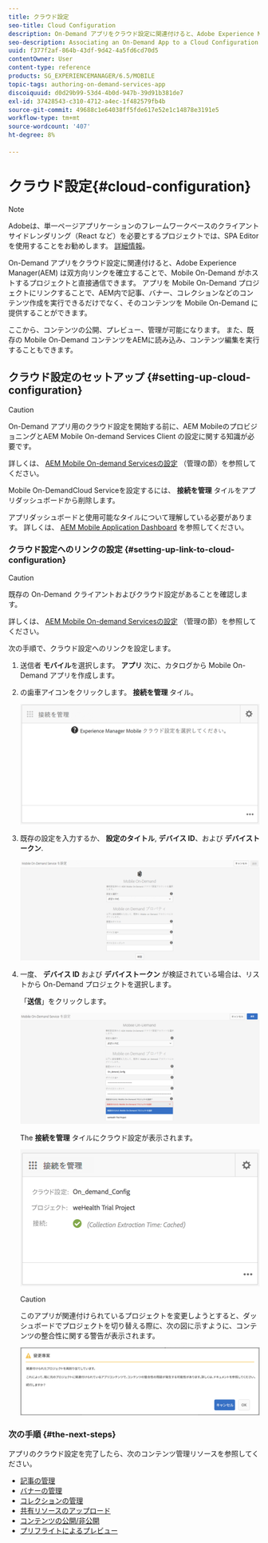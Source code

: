 ```yaml
---
title: クラウド設定
seo-title: Cloud Configuration
description: On-Demand アプリをクラウド設定に関連付けると、Adobe Experience Manager(AEM) は双方向リンクを確立することで、Mobile On-Demand がホストするプロジェクトと直接通信できます。 このページでは、この機能について詳しく見ていきます。
seo-description: Associating an On-Demand App to a Cloud Configuration allows Adobe Experience Manager (AEM) to communicate directly with a Mobile On-Demand hosted project by establishing a two way link. Follow this page to learn more.
uuid: f377f2af-864b-43df-9d42-4a5fd6cd70d5
contentOwner: User
content-type: reference
products: SG_EXPERIENCEMANAGER/6.5/MOBILE
topic-tags: authoring-on-demand-services-app
discoiquuid: d0d29b99-53d4-4b0d-947b-39d91b381de7
exl-id: 37428543-c310-4712-a4ec-1f482579fb4b
source-git-commit: 49688c1e64038ff5fde617e52e1c14878e3191e5
workflow-type: tm+mt
source-wordcount: '407'
ht-degree: 8%

---
```


# クラウド設定{#cloud-configuration}

>[!NOTE]
>
>Adobeは、単一ページアプリケーションのフレームワークベースのクライアントサイドレンダリング（React など）を必要とするプロジェクトでは、SPA Editor を使用することをお勧めします。 [詳細情報](/help/sites-developing/spa-overview.md)。

On-Demand アプリをクラウド設定に関連付けると、Adobe Experience Manager(AEM) は双方向リンクを確立することで、Mobile On-Demand がホストするプロジェクトと直接通信できます。 アプリを Mobile On-Demand プロジェクトにリンクすることで、AEM内で記事、バナー、コレクションなどのコンテンツ作成を実行できるだけでなく、そのコンテンツを Mobile On-Demand に提供することができます。

ここから、コンテンツの公開、プレビュー、管理が可能になります。 また、既存の Mobile On-Demand コンテンツをAEMに読み込み、コンテンツ編集を実行することもできます。

## クラウド設定のセットアップ {#setting-up-cloud-configuration}

>[!CAUTION]
>
>On-Demand アプリ用のクラウド設定を開始する前に、AEM MobileのプロビジョニングとAEM Mobile On-demand Services Client の設定に関する知識が必要です。
>
>詳しくは、 [AEM Mobile On-demand Servicesの設定](/help/mobile/aem-mobile-setup.md) （管理の節）を参照してください。

Mobile On-DemandCloud Serviceを設定するには、 **接続を管理** タイルをアプリダッシュボードから削除します。

アプリダッシュボードと使用可能なタイルについて理解している必要があります。 詳しくは、 [AEM Mobile Application Dashboard](/help/mobile/mobile-apps-ondemand-application-dashboard.md) を参照してください。

### クラウド設定へのリンクの設定 {#setting-up-link-to-cloud-configuration}

>[!CAUTION]
>
>既存の On-Demand クライアントおよびクラウド設定があることを確認します。
>
>詳しくは、 [AEM Mobile On-demand Servicesの設定](/help/mobile/aem-mobile-setup.md) （管理の節）を参照してください。

次の手順で、クラウド設定へのリンクを設定します。

1. 送信者 **モバイル**&#x200B;を選択します。 **アプリ** 次に、カタログから Mobile On-Demand アプリを作成します。
1. の歯車アイコンをクリックします。 **接続を管理** タイル。

   ![chlimage_1-65](assets/chlimage_1-65.png)

1. 既存の設定を入力するか、 **設定のタイトル**, **デバイス ID**、および **デバイストークン**.

   ![chlimage_1-66](assets/chlimage_1-66.png)

1. 一度、 **デバイス ID** および **デバイストークン** が検証されている場合は、リストから On-Demand プロジェクトを選択します。

   「**送信**」をクリックします。

   ![chlimage_1-67](assets/chlimage_1-67.png)

   The **接続を管理** タイルにクラウド設定が表示されます。

   ![chlimage_1-68](assets/chlimage_1-68.png)

   >[!CAUTION]
   >
   >このアプリが関連付けられているプロジェクトを変更しようとすると、ダッシュボードでプロジェクトを切り替える際に、次の図に示すように、コンテンツの整合性に関する警告が表示されます。

   ![chlimage_1-69](assets/chlimage_1-69.png)

### 次の手順 {#the-next-steps}

アプリのクラウド設定を完了したら、次のコンテンツ管理リソースを参照してください。

* [記事の管理](/help/mobile/mobile-on-demand-managing-articles.md)
* [バナーの管理](/help/mobile/mobile-on-demand-managing-banners.md)
* [コレクションの管理](/help/mobile/mobile-on-demand-managing-collections.md)
* [共有リソースのアップロード](/help/mobile/mobile-on-demand-shared-resources.md)
* [コンテンツの公開/非公開](/help/mobile/mobile-on-demand-publishing-unpublishing.md)
* [プリフライトによるプレビュー](/help/mobile/aem-mobile-manage-ondemand-services.md)
